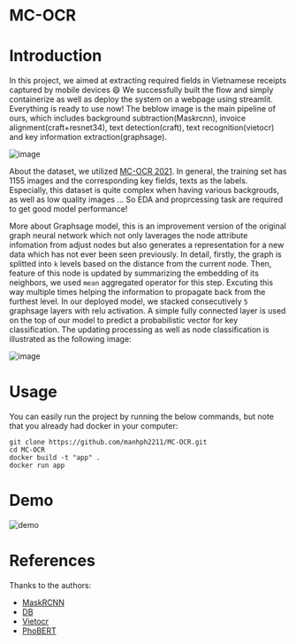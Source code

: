 MC-OCR
====

# Introduction

In this project, we aimed at extracting required fields in Vietnamese receipts captured by mobile devices :smile: We successfully built the flow and simply containerize as well as deploy the system on a webpage using streamlit. Everything is ready to use now!
The beblow image is the main pipeline of ours, which includes background subtraction(Maskrcnn), invoice alignment(craft+resnet34), text detection(craft), text recognition(vietocr) and key information extraction(graphsage). 

![image](https://user-images.githubusercontent.com/61444616/189092848-f3ea1b39-260c-479e-8b4e-61cbe55975b3.png)

About the dataset, we utilized [MC-OCR 2021](https://www.rivf2021-mc-ocr.vietnlp.com/). In general, the training set has 1155 images and the corresponding key fields, texts as the labels. Especially, this dataset is quite complex when having various backgrouds, as well as low quality images ... So EDA and proprcessing task are required to get good model performance!

More about Graphsage model, this is an improvement version of the original graph neural network which not only laverages the node attribute infomation from adjust nodes but also generates a representation for a new data which has not ever been seen previously. In detail, firstly, the graph is splitted into `k` levels based on the distance from the current node. Then, feature of this node is updated by summarizing the embedding of its neighbors, we used `mean` aggregated operator for this step. Excuting this way multiple times helping the information to propagate back from the furthest level. In our deployed model, we stacked consecutively `5` graphsage layers with relu activation. A simple fully connected layer is used on the top of our model to predict a probabilistic vector for key classification. The updating processing as well as node classification is illustrated as the following image:

![image](https://user-images.githubusercontent.com/61444616/189104372-7f5c0ade-7f14-4532-813e-7d1a1ba4f9e1.png)

# Usage

You can easily run the project by running the below commands, but note that you already had docker in your computer:

```
git clone https://github.com/manhph2211/MC-OCR.git
cd MC-OCR
docker build -t "app" .
docker run app
```

<!-- ![image](https://user-images.githubusercontent.com/61444616/189105320-9b78dff4-c1ed-467a-86c4-ea812496768b.png) -->

# Demo
![demo](https://user-images.githubusercontent.com/53470099/189409103-59ef12b7-ea3f-4170-b57b-5d24f59c24fb.gif)


# References

Thanks to the authors:

- [MaskRCNN](https://github.com/pytorch/vision)
- [DB](https://github.com/MhLiao/DB)
- [Vietocr](https://github.com/pbcquoc/vietocr)
- [PhoBERT](https://github.com/VinAIResearch/PhoBERT)
